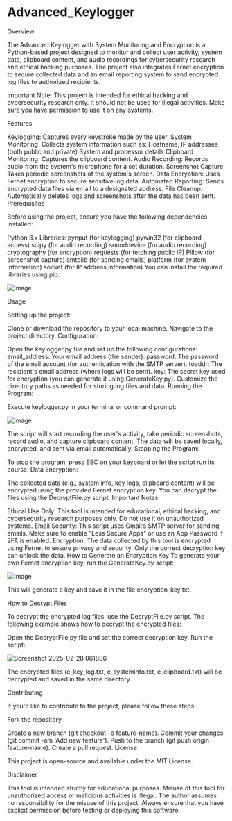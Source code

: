 # Advanced_Keylogger
Overview

The Advanced Keylogger with System Monitoring and Encryption is a Python-based project designed to monitor and collect user activity, system data, clipboard content, and audio recordings for cybersecurity research and ethical hacking purposes. The project also integrates Fernet encryption to secure collected data and an email reporting system to send encrypted log files to authorized recipients.

Important Note: This project is intended for ethical hacking and cybersecurity research only. It should not be used for illegal activities. Make sure you have permission to use it on any systems.

Features

Keylogging: Captures every keystroke made by the user.
System Monitoring: Collects system information such as:
Hostname, IP addresses (both public and private)
System and processor details
Clipboard Monitoring: Captures the clipboard content.
Audio Recording: Records audio from the system's microphone for a set duration.
Screenshot Capture: Takes periodic screenshots of the system's screen.
Data Encryption: Uses Fernet encryption to secure sensitive log data.
Automated Reporting: Sends encrypted data files via email to a designated address.
File Cleanup: Automatically deletes logs and screenshots after the data has been sent.
Prerequisites

Before using the project, ensure you have the following dependencies installed:

Python 3.x
Libraries:
pynput (for keylogging)
pywin32 (for clipboard access)
scipy (for audio recording)
sounddevice (for audio recording)
cryptography (for encryption)
requests (for fetching public IP)
Pillow (for screenshot capture)
smtplib (for sending emails)
platform (for system information)
socket (for IP address information)
You can install the required libraries using pip:

![image](https://github.com/user-attachments/assets/8fb83ab4-5598-4bd0-8e1b-23cae18cded8)



Usage

Setting up the project:

Clone or download the repository to your local machine.
Navigate to the project directory.
Configuration:

Open the keylogger.py file and set up the following configurations:
email_address: Your email address (the sender).
password: The password of the email account (for authentication with the SMTP server).
toaddr: The recipient's email address (where logs will be sent).
key: The secret key used for encryption (you can generate it using GenerateKey.py).
Customize the directory paths as needed for storing log files and data.
Running the Program:

Execute keylogger.py in your terminal or command prompt:

![image](https://github.com/user-attachments/assets/4d45cf97-5dab-47da-b932-b626d93b7fee)



The script will start recording the user's activity, take periodic screenshots, record audio, and capture clipboard content. The data will be saved locally, encrypted, and sent via email automatically.
Stopping the Program:

To stop the program, press ESC on your keyboard or let the script run its course.
Data Encryption:

The collected data (e.g., system info, key logs, clipboard content) will be encrypted using the provided Fernet encryption key.
You can decrypt the files using the DecryptFile.py script.
Important Notes

Ethical Use Only: This tool is intended for educational, ethical hacking, and cybersecurity research purposes only. Do not use it on unauthorized systems.
Email Security: This script uses Gmail’s SMTP server for sending emails. Make sure to enable "Less Secure Apps" or use an App Password if 2FA is enabled.
Encryption: The data collected by this tool is encrypted using Fernet to ensure privacy and security. Only the correct decryption key can unlock the data.
How to Generate an Encryption Key
To generate your own Fernet encryption key, run the GenerateKey.py script:

![image](https://github.com/user-attachments/assets/cd24a70d-8176-4023-bd0f-cdbfde1a6159)



This will generate a key and save it in the file encryption_key.txt.

How to Decrypt Files

To decrypt the encrypted log files, use the DecryptFile.py script. The following example shows how to decrypt the encrypted files:

Open the DecryptFile.py file and set the correct decryption key.
Run the script:

![Screenshot 2025-02-28 061806](https://github.com/user-attachments/assets/293bf196-24a0-46fe-8375-6b80fd157fcc)



The encrypted files (e_key_log.txt, e_systeminfo.txt, e_clipboard.txt) will be decrypted and saved in the same directory.

Contributing

If you'd like to contribute to the project, please follow these steps:

Fork the repository.

Create a new branch (git checkout -b feature-name).
Commit your changes (git commit -am 'Add new feature').
Push to the branch (git push origin feature-name).
Create a pull request.
License

This project is open-source and available under the MIT License.

Disclaimer

This tool is intended strictly for educational purposes. Misuse of this tool for unauthorized access or malicious activities is illegal. The author assumes no responsibility for the misuse of this project. Always ensure that you have explicit permission before testing or deploying this software.

